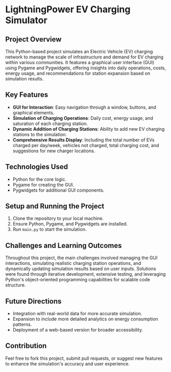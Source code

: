 # LightningPower EV Charging Simulator

## Project Overview
This Python-based project simulates an Electric Vehicle (EV) charging network to manage the scale of infrastructure and demand for EV charging within various communities. It features a graphical user interface (GUI) using Pygame and Pygwidgets, offering insights into daily operations, costs, energy usage, and recommendations for station expansion based on simulation results.

## Key Features
- **GUI for Interaction**: Easy navigation through a window, buttons, and graphical elements.
- **Simulation of Charging Operations**: Daily cost, energy usage, and saturation of each charging station.
- **Dynamic Addition of Charging Stations**: Ability to add new EV charging stations to the simulation.
- **Comprehensive Results Display**: Including the total number of EVs charged per day/week, vehicles not charged, total charging cost, and suggestions for new charger locations.

## Technologies Used
- Python for the core logic.
- Pygame for creating the GUI.
- Pygwidgets for additional GUI components.

## Setup and Running the Project
1. Clone the repository to your local machine.
2. Ensure Python, Pygame, and Pygwidgets are installed.
3. Run `main.py` to start the simulation.

## Challenges and Learning Outcomes
Throughout this project, the main challenges involved managing the GUI interactions, simulating realistic charging station operations, and dynamically updating simulation results based on user inputs. Solutions were found through iterative development, extensive testing, and leveraging Python's object-oriented programming capabilities for scalable code structure.

## Future Directions
- Integration with real-world data for more accurate simulation.
- Expansion to include more detailed analytics on energy consumption patterns.
- Deployment of a web-based version for broader accessibility.

## Contribution
Feel free to fork this project, submit pull requests, or suggest new features to enhance the simulation's accuracy and user experience.
